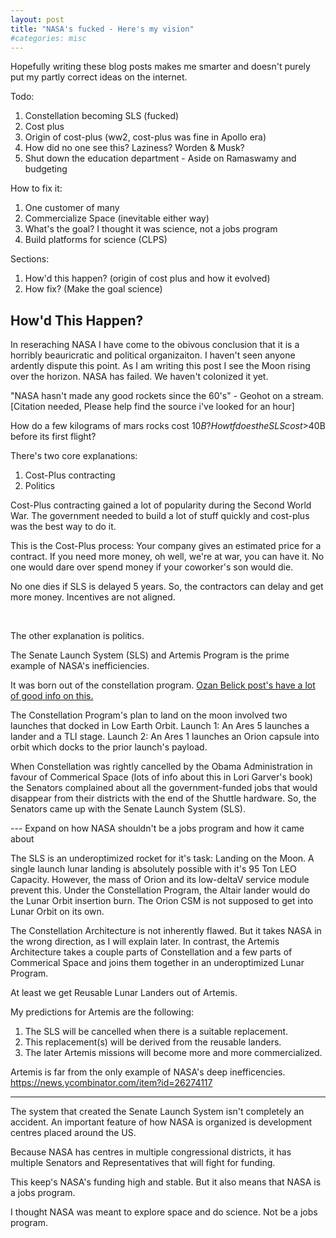 ```yaml
---
layout: post
title: "NASA's fucked - Here's my vision"
#categories: misc
---
```


Hopefully writing these blog posts makes me smarter and doesn't purely put my partly correct ideas on the internet.

Todo:
1. Constellation becoming SLS (fucked)
2. Cost plus
3. Origin of cost-plus (ww2, cost-plus was fine in Apollo era)
4. How did no one see this? Laziness? Worden & Musk?
5. Shut down the education department - Aside on Ramaswamy and budgeting

How to fix it:
1. One customer of many
2. Commercialize Space (inevitable either way)
3. What's the goal? I thought it was science, not a jobs program
4. Build platforms for science (CLPS)

Sections:
1. How'd this happen? (origin of cost plus and how it evolved)
2. How fix? (Make the goal science)

## How'd This Happen?

In reseraching NASA I have come to the obivous conclusion that it is a horribly beauricratic and political organizaiton. I haven't seen anyone ardently dispute this point. As I am writing this post I see the Moon rising over the horizon. NASA has failed. We haven't colonized it yet.

"NASA hasn't made any good rockets since the 60's" - Geohot on a stream. [Citation needed, Please help find the source i've looked for an hour]

How do a few kilograms of mars rocks cost $10B?
How tf does the SLS cost >$40B before its first flight?

There's two core explanations: 
1. Cost-Plus contracting
2. Politics

Cost-Plus contracting gained a lot of popularity during the Second World War. The government needed to build a lot of stuff quickly and cost-plus was the best way to do it. 

This is the Cost-Plus process: Your company gives an estimated price for a contract. If you need more money, oh well, we're at war, you can have it. No one would dare over spend money if your coworker's son would die.

No one dies if SLS is delayed 5 years. So, the contractors can delay and get more money. Incentives are not aligned.

‎

The other explanation is politics. 

The Senate Launch System (SLS) and Artemis Program is the prime example of NASA's inefficiencies. 

It was born out of the constellation program. <a href="https://ozanbellik.blogspot.com/2021/11/whatever-happened-to-single-launch.html">Ozan Belick post's have a lot of good info on this.</a>

The Constellation Program's plan to land on the moon involved two launches that docked in Low Earth Orbit.
Launch 1: An Ares 5 launches a lander and a TLI stage.
Launch 2: An Ares 1 launches an Orion capsule into orbit which docks to the prior launch's payload.

When Constellation was rightly cancelled by the Obama Administration in favour of Commerical Space (lots of info about this in Lori Garver's book) the Senators complained about all the government-funded jobs that would disappear from their districts with the end of the Shuttle hardware. So, the Senators came up with the Senate Launch System (SLS). 

 --- Expand on how NASA shouldn't be a jobs program and how it came about

The SLS is an underoptimized rocket for it's task: Landing on the Moon. A single launch lunar landing is absolutely possible with it's 95 Ton LEO Capacity. However, the mass of Orion and its low-deltaV service module prevent this. Under the Constellation Program, the Altair lander would do the Lunar Orbit insertion burn. The Orion CSM is not supposed to get into Lunar Orbit on its own.

The Constellation Architecture is not inherently flawed. But it takes NASA in the wrong direction, as I will explain later.
In contrast, the Artemis Architecture takes a couple parts of Constellation and a few parts of Commerical Space and joins them together in an underoptimized Lunar Program.

At least we get Reusable Lunar Landers out of Artemis.

My predictions for Artemis are the following:
1. The SLS will be cancelled when there is a suitable replacement.
2. This replacement(s) will be derived from the reusable landers.
3. The later Artemis missions will become more and more commercialized.

Artemis is far from the only example of NASA's deep inefficencies.
https://news.ycombinator.com/item?id=26274117

---------------------------------------------

The system that created the Senate Launch System isn't completely an accident. An important feature of how NASA is organized is development centres placed around the US.

Because NASA has centres in multiple congressional districts, it has multiple Senators and Representatives that will fight for funding.

This keep's NASA's funding high and stable. But it also means that NASA is a jobs program.

I thought NASA was meant to explore space and do science. Not be a jobs program.